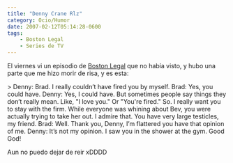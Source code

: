 ```yaml
---
title: "Denny Crane Rlz"
category: Ocio/Humor
date: 2007-02-12T05:14:28-0600
tags:
    - Boston Legal
    - Series de TV
---
```


El viernes vi un episodio de [Boston Legal](http://www.boston-legal.org/) que no había visto, y hubo una parte que me hizo morir de risa, y es esta:

&gt; Denny: Brad. I really couldn’t have fired you by myself. Brad: Yes, you could have. Denny: Yes, I could have. But sometimes people say things they don’t really mean. Like, &#34;I love you.&#34; Or &#34;You&#39;re fired.&#34; So. I really want you to stay with the firm. While everyone was whining about Bev, you were actually trying to take her out. I admire that. You have very large testicles, my friend. Brad: Well. Thank you, Denny, I’m flattered you have that opinion of me. Denny: It’s not my opinion. I saw you in the shower at the gym. Good God!

Aun no puedo dejar de reir xDDDD